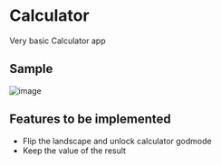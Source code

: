 # Calculator
Very basic Calculator app 

## Sample 
![image](https://user-images.githubusercontent.com/63749807/170922561-0fc51be7-f3a6-4f83-974f-93a181e6b76d.png)

## Features to be implemented 
  <ul> 
  <li>Flip the landscape and unlock calculator godmode</li>
  <li> Keep the value of the result </li> 
  </ul>
